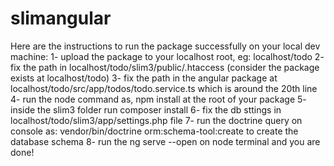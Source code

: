 # slimangular
Here are the instructions to run the package successfully on your local dev machine:
1- upload the package to your localhost root, eg: localhost/todo
2- fix the path in localhost/todo/slim3/public/.htaccess (consider the package exists at localhost/todo)
3- fix the path in the angular package at localhost/todo/src/app/todos/todo.service.ts which is around the 20th line
4- run the node command as, npm install at the root of your package
5- inside the slim3 folder run composer install
6- fix the db sttings in localhost/todo/slim3/app/settings.php file
7- run the doctrine query on console as: vendor/bin/doctrine orm:schema-tool:create to create the database schema
8- run the ng serve --open on node terminal and you are done!
